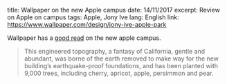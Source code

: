 title: Wallpaper on the new Apple campus
date: 14/11/2017
excerpt: Review on Apple on campus
tags: Apple, Jony Ive
lang: English
link: https://www.wallpaper.com/design/jony-ive-apple-park

Wallpaper has a [good read](https://www.wallpaper.com/design/jony-ive-apple-park) on the new apple campus.

> This engineered topography, a fantasy of California, gentle and abundant, was borne of the earth removed to make way for the new building’s earthquake-proof foundations, and has been planted with 9,000 trees, including cherry, apricot, apple, persimmon and pear.



